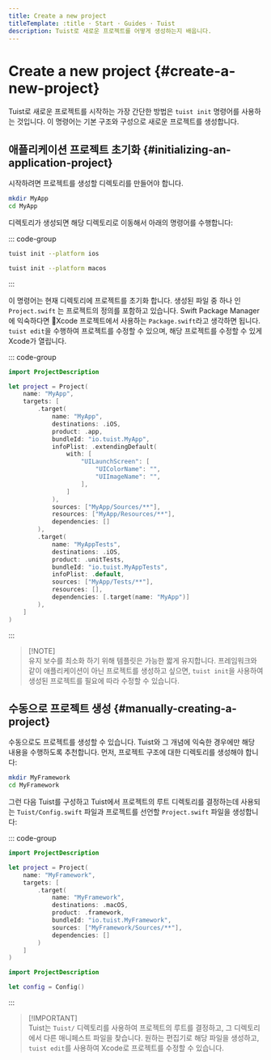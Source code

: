```yaml
---
title: Create a new project
titleTemplate: :title · Start · Guides · Tuist
description: Tuist로 새로운 프로젝트를 어떻게 생성하는지 배웁니다.
---
```


# Create a new project {#create-a-new-project}

Tuist로 새로운 프로젝트를 시작하는 가장 간단한 방법은 `tuist init` 명령어를 사용하는 것입니다. 이 명령어는 기본 구조와 구성으로 새로운 프로젝트를 생성합니다.

## 애플리케이션 프로젝트 초기화 {#initializing-an-application-project}

시작하려면 프로젝트를 생성할 디렉토리를 만들어야 합니다.

```bash
mkdir MyApp
cd MyApp
```

디렉토리가 생성되면 해당 디렉토리로 이동해서 아래의 명령어를 수행합니다:

::: code-group

```bash [iOS project]
tuist init --platform ios
```

```bash [macOS project]
tuist init --platform macos
```

:::

이 명령어는 현재 디렉토리에 프로젝트를 초기화 합니다. 생성된 파일 중 하나 인 `Project.swift` 는 프로젝트의 정의를 포함하고 있습니다. Swift Package Manager에 익숙하다면 Xcode 프로젝트에서 사용하는 `Package.swift`라고 생각하면 됩니다. `tuist edit`을 수행하여 <LocalizedLink href="/guides/develop/projects/editing">프로젝트를 수정</LocalizedLink>할 수 있으며, 해당 프로젝트를 수정할 수 있게 Xcode가 열립니다.

::: code-group

```swift [Project.swift]
import ProjectDescription

let project = Project(
    name: "MyApp",
    targets: [
        .target(
            name: "MyApp",
            destinations: .iOS,
            product: .app,
            bundleId: "io.tuist.MyApp",
            infoPlist: .extendingDefault(
                with: [
                    "UILaunchScreen": [
                        "UIColorName": "",
                        "UIImageName": "",
                    ],
                ]
            ),
            sources: ["MyApp/Sources/**"],
            resources: ["MyApp/Resources/**"],
            dependencies: []
        ),
        .target(
            name: "MyAppTests",
            destinations: .iOS,
            product: .unitTests,
            bundleId: "io.tuist.MyAppTests",
            infoPlist: .default,
            sources: ["MyApp/Tests/**"],
            resources: [],
            dependencies: [.target(name: "MyApp")]
        ),
    ]
)
```

:::

> [!NOTE]\
> 유지 보수를 최소화 하기 위해 템플릿은 가능한 짧게 유지합니다. 프레임워크와 같이 애플리케이션이 아닌 프로젝트를 생성하고 싶으면, `tuist init`을 사용하여 생성된 프로젝트를 필요에 따라 수정할 수 있습니다.

## 수동으로 프로젝트 생성 {#manually-creating-a-project}

수동으로도 프로젝트를 생성할 수 있습니다. Tuist와 그 개념에 익숙한 경우에만 해당 내용을 수행하도록 추천합니다. 먼저, 프로젝트 구조에 대한 디렉토리를 생성해야 합니다:

```bash
mkdir MyFramework
cd MyFramework
```

그런 다음 Tuist를 구성하고 Tuist에서 프로젝트의 루트 디렉토리를 결정하는데 사용되는 `Tuist/Config.swift` 파일과 프로젝트를 선언할 `Project.swift` 파일을 생성합니다:

::: code-group

```swift [Project.swift]
import ProjectDescription

let project = Project(
    name: "MyFramework",
    targets: [
        .target(
            name: "MyFramework",
            destinations: .macOS,
            product: .framework,
            bundleId: "io.tuist.MyFramework",
            sources: ["MyFramework/Sources/**"],
            dependencies: []
        )
    ]
)
```

```swift [Tuist/Config.swift]
import ProjectDescription

let config = Config()
```

:::

> [!IMPORTANT]\
> Tuist는 `Tuist/` 디렉토리를 사용하여 프로젝트의 루트를 결정하고, 그 디렉토리에서 다른 매니페스트 파일을 찾습니다. 원하는 편집기로 해당 파일을 생성하고, `tuist edit`를 사용하여 Xcode로 프로젝트를 수정할 수 있습니다.
